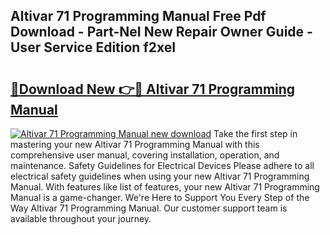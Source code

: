 ## Altivar 71 Programming Manual Free Pdf Download - Part-NeI New Repair Owner Guide - User Service Edition f2xeI

# <h2><a href="http://bc22605.oget.top/?id=Altivar+71+Programming+Manual">🔗Download New 👉🔴 Altivar 71 Programming Manual</a></h2>

[![Altivar 71 Programming Manual new download](https://i.imgur.com/5g1atiW.png)](http://bc22605.oget.top/?id=Altivar+71+Programming+Manual)
Take the first step in mastering your new Altivar 71 Programming Manual with this comprehensive user manual, covering installation, operation, and maintenance. Safety Guidelines for Electrical Devices Please adhere to all electrical safety guidelines when using your new Altivar 71 Programming Manual. With features like list of features, your new Altivar 71 Programming Manual is a game-changer. We're Here to Support You Every Step of the Way Altivar 71 Programming Manual. Our customer support team is available throughout your journey.
